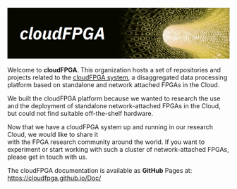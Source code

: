 ![Banner for cF](./imgs/banner.png)

Welcome to **cloudFPGA**. This organization hosts a set of repositories and projects related to the [cloudFPGA system](https://www.zurich.ibm.com/cci/cloudFPGA/), a disaggregated data processing platform based on standalone and network attached FPGAs in the Cloud.

We built the cloudFPGA platform because we wanted to research the use and the deployment of 
standalone network-attached FPGAs in the Cloud, but could not find suitable off-the-shelf hardware.

Now that we have a cloudFPGA system up and running in our research Cloud, we would like to share it  
with the FPGA research community around the world. If you want to experiment or start working with
such a cluster of network-attached FPGAs, please get in touch with us.

The cloudFPGA documentation is available as **GitHub** Pages at: https://cloudfpga.github.io/Doc/
